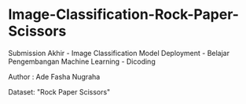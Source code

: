 # Image-Classification-Rock-Paper-Scissors

Submission Akhir - Image Classification Model Deployment - Belajar Pengembangan Machine Learning - Dicoding

Author : Ade Fasha Nugraha

Dataset: "Rock Paper Scissors"
